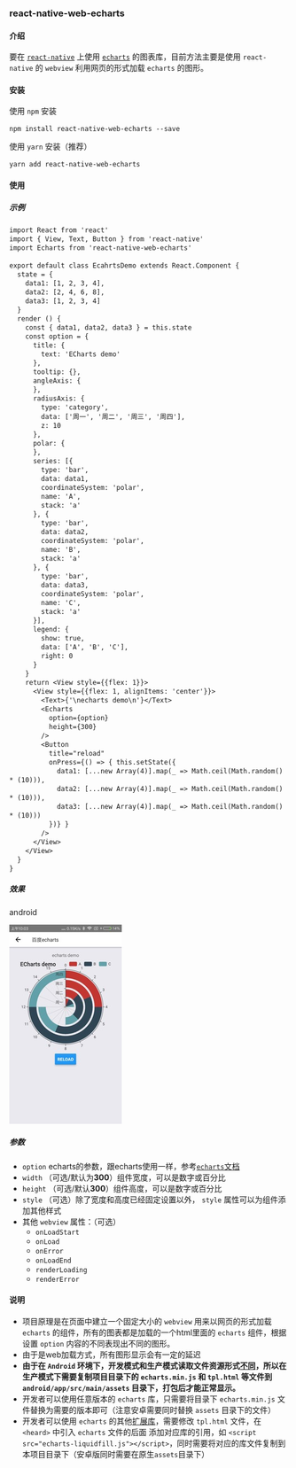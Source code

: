 ### react-native-web-echarts

#### 介绍
要在 [`react-native`](http://facebook.github.io/react-native/) 上使用 [`echarts`](http://echarts.baidu.com) 的图表库，目前方法主要是使用 `react-native` 的 `webview` 利用网页的形式加载 `echarts` 的图形。

#### 安装

使用 `npm` 安装
```
npm install react-native-web-echarts --save
```
使用 `yarn` 安装（推荐）
```
yarn add react-native-web-echarts
```

#### 使用

##### 示例

```
import React from 'react'
import { View, Text, Button } from 'react-native'
import Echarts from 'react-native-web-echarts'

export default class EcahrtsDemo extends React.Component {
  state = {
    data1: [1, 2, 3, 4],
    data2: [2, 4, 6, 8],
    data3: [1, 2, 3, 4]
  }
  render () {
    const { data1, data2, data3 } = this.state
    const option = {
      title: {
        text: 'ECharts demo'
      },
      tooltip: {},
      angleAxis: {
      },
      radiusAxis: {
        type: 'category',
        data: ['周一', '周二', '周三', '周四'],
        z: 10
      },
      polar: {
      },
      series: [{
        type: 'bar',
        data: data1,
        coordinateSystem: 'polar',
        name: 'A',
        stack: 'a'
      }, {
        type: 'bar',
        data: data2,
        coordinateSystem: 'polar',
        name: 'B',
        stack: 'a'
      }, {
        type: 'bar',
        data: data3,
        coordinateSystem: 'polar',
        name: 'C',
        stack: 'a'
      }],
      legend: {
        show: true,
        data: ['A', 'B', 'C'],
        right: 0
      }
    }
    return <View style={{flex: 1}}>
      <View style={{flex: 1, alignItems: 'center'}}>
        <Text>{'\necharts demo\n'}</Text>
        <Echarts
          option={option}
          height={300}
        />
        <Button
          title="reload"
          onPress={() => { this.setState({
            data1: [...new Array(4)].map(_ => Math.ceil(Math.random() * (10))),
            data2: [...new Array(4)].map(_ => Math.ceil(Math.random() * (10))),
            data3: [...new Array(4)].map(_ => Math.ceil(Math.random() * (10)))
          })} }
        />
      </View>
    </View>
  }
}
```

##### 效果
android

![android-screenshot](./screenshot-01.jpg)

##### 参数
- `option` echarts的参数，跟echarts使用一样，参考[`echarts`文档](http://echarts.baidu.com/option.html)
- `width` （可选/默认为**300**）组件宽度，可以是数字或百分比
- `height` （可选/默认**300**）组件高度，可以是数字或百分比
- `style` （可选）除了宽度和高度已经固定设置以外， `style` 属性可以为组件添加其他样式
- 其他 `webview` 属性：（可选）
  + `onLoadStart`
  + `onLoad`
  + `onError`
  + `onLoadEnd`
  + `renderLoading`
  + `renderError`

#### 说明
- 项目原理是在页面中建立一个固定大小的 `webview` 用来以网页的形式加载 `echarts` 的组件，所有的图表都是加载的一个html里面的 `echarts` 组件，根据设置 `option` 内容的不同表现出不同的图形。
- 由于是web加载方式，所有图形显示会有一定的延迟
- **由于在 `Android` 环境下，开发模式和生产模式读取文件资源形式[不同](http://blog.csdn.net/luo_xinran/article/details/71787831)，所以在生产模式下需要复制项目目录下的 `echarts.min.js` 和 `tpl.html` 等文件到 `android/app/src/main/assets` 目录下，打包后才能正常显示。**
- 开发者可以使用任意版本的 `echarts` 库，只需要将目录下 `echarts.min.js` 文件替换为需要的版本即可（注意安卓需要同时替换 `assets` 目录下的文件）
- 开发者可以使用 `echarts` 的其他[扩展库](http://echarts.baidu.com/download-extension.html)，需要修改 `tpl.html` 文件，在 `<heard>` 中引入 `echarts` 文件的后面 添加对应库的引用，如 `<script src="echarts-liquidfill.js"></script>`，同时需要将对应的库文件复制到本项目目录下（安卓版同时需要在原生`assets`目录下）
